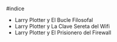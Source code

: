 #indice

* Larry Plotter y El Bucle Filosofal
* Larry Plotter y La Clave Sereta del Wifi
* Larry Plotter y El Prisionero del Firewall
